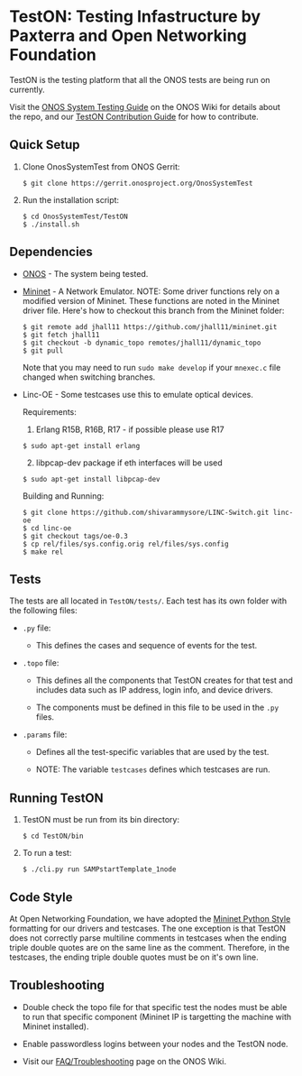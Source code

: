 TestON: Testing Infastructure by Paxterra and Open Networking Foundation
=======================================
TestON is the testing platform that all the ONOS tests are being run on currently.


Visit the [ONOS System Testing Guide](https://wiki.onosproject.org/display/ONOS/System+Testing+Guide) on the ONOS Wiki for details about the repo, and our [TestON Contribution Guide](https://wiki.onosproject.org/display/ONOS/How+to+Contribute+to+System+Test?src=contextnavpagetreemode) for how to contribute.

Quick Setup
-------------

1. Clone OnosSystemTest from ONOS Gerrit:

    ```
    $ git clone https://gerrit.onosproject.org/OnosSystemTest
    ```

2. Run the installation script:

    ```
    $ cd OnosSystemTest/TestON
    $ ./install.sh
    ```

Dependencies
------------
- [ONOS](https://github.com/opennetworkinglab/onos) - The system being tested.

- [Mininet](https://github.com/mininet/mininet) - A Network Emulator. NOTE: Some driver functions rely on a modified version of Mininet. These functions are noted in the Mininet driver file. Here's how to checkout this branch from the Mininet folder:

    ```
    $ git remote add jhall11 https://github.com/jhall11/mininet.git
    $ git fetch jhall11
    $ git checkout -b dynamic_topo remotes/jhall11/dynamic_topo
    $ git pull
    ```

    Note that you may need to run ``sudo make develop`` if your ``mnexec.c`` file changed when switching branches.

- Linc-OE - Some testcases use this to emulate optical devices.

    Requirements:

    1. Erlang R15B, R16B, R17 - if possible please use R17

    ```
    $ sudo apt-get install erlang
    ```

    2. libpcap-dev package if eth interfaces will be used

    ```
    $ sudo apt-get install libpcap-dev
    ```

    Building and Running:

    ```
    $ git clone https://github.com/shivarammysore/LINC-Switch.git linc-oe
    $ cd linc-oe
    $ git checkout tags/oe-0.3
    $ cp rel/files/sys.config.orig rel/files/sys.config
    $ make rel
    ```


Tests
-----------------------------------------------

The tests are all located in ``TestON/tests/``.
Each test has its own folder with the following files:

- ``.py`` file:

    - This defines the cases and sequence of events for the test.

- ``.topo`` file:

    - This defines all the components that TestON creates for that test and includes data such as IP address, login info, and device drivers.

    - The components must be defined in this file to be used in the ``.py`` files.

- ``.params`` file:

    - Defines all the test-specific variables that are used by the test.

    - NOTE: The variable `testcases` defines which testcases are run.

Running TestON
------------

1. TestON must be run from its bin directory:

    ```
    $ cd TestON/bin
    ```

2. To run a test:

    ```
    $ ./cli.py run SAMPstartTemplate_1node
    ```

Code Style
-------------
At Open Networking Foundation, we have adopted the [Mininet Python Style](https://github.com/mininet/mininet/wiki/Mininet-Python-Style) formatting for our drivers and testcases. The one exception is that TestON does not correctly parse multiline comments in testcases when the ending triple double quotes are on the same line as the comment. Therefore, in the testcases, the ending triple double quotes must be on it's own line.



Troubleshooting
-----------------------------------------------

- Double check the topo file for that specific test the nodes must be able to run that specific component (Mininet IP is targetting the machine with Mininet installed).

- Enable passwordless logins between your nodes and the TestON node.

- Visit our [FAQ/Troubleshooting](https://wiki.onosproject.org/display/ONOS/TestON+FAQs) page on the ONOS Wiki.
